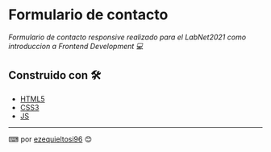 # Formulario de contacto

_Formulario de contacto responsive realizado para el LabNet2021 como introduccion a Frontend Development 💻_

## Construido con 🛠️

* [HTML5](https://developer.mozilla.org/es/docs/Web/Guide/HTML/HTML5) 
* [CSS3](https://developer.mozilla.org/en-US/docs/Web/CSS)
* [JS](https://developer.mozilla.org/es/docs/Web/JavaScript)

---
⌨ por [ezequieltosi96](https://github.com/ezequieltosi96) 😊
